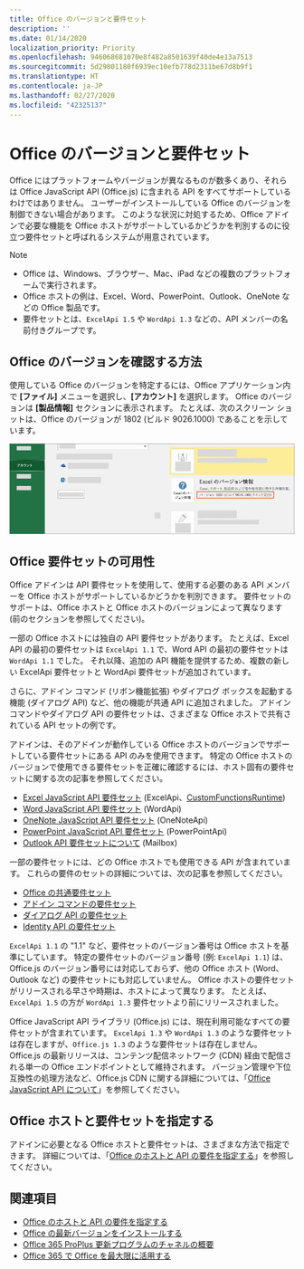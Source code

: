 ```yaml
---
title: Office のバージョンと要件セット
description: ''
ms.date: 01/14/2020
localization_priority: Priority
ms.openlocfilehash: 946068681070e8f482a8501639f40de4e13a7513
ms.sourcegitcommit: 5d29801180f6939ec10efb778d2311be67d8b9f1
ms.translationtype: HT
ms.contentlocale: ja-JP
ms.lasthandoff: 02/27/2020
ms.locfileid: "42325137"
---
```

# <a name="office-versions-and-requirement-sets"></a>Office のバージョンと要件セット

Office にはプラットフォームやバージョンが異なるものが数多くあり、それらは Office JavaScript API (Office.js) に含まれる API をすべてサポートしているわけではありません。 ユーザーがインストールしている Office のバージョンを制御できない場合があります。  このような状況に対処するため、Office アドインで必要な機能を Office ホストがサポートしているかどうかを判別するのに役立つ要件セットと呼ばれるシステムが用意されています。 

> [!NOTE]
> - Office は、Windows、ブラウザー、Mac、iPad などの複数のプラットフォームで実行されます。
> - Office ホストの例は、Excel、Word、PowerPoint、Outlook、OneNote などの Office 製品です。  
> - 要件セットとは、`ExcelApi 1.5` や `WordApi 1.3` などの、API メンバーの名前付きグループです。  

## <a name="how-to-check-your-office-version"></a>Office のバージョンを確認する方法

使用している Office のバージョンを特定するには、Office アプリケーション内で **[ファイル]** メニューを選択し、**[アカウント]** を選択します。 Office のバージョンは **[製品情報]** セクションに表示されます。 たとえば、次のスクリーン ショットは、Office のバージョンが 1802 (ビルド 9026.1000) であることを示しています。

![Office のバージョン確認](../images/office-version.png)

## <a name="office-requirement-sets-availability"></a>Office 要件セットの可用性

Office アドインは API 要件セットを使用して、使用する必要のある API メンバーを Office ホストがサポートしているかどうかを判別できます。 要件セットのサポートは、Office ホストと Office ホストのバージョンによって異なります (前のセクションを参照してください)。

一部の Office ホストには独自の API 要件セットがあります。 たとえば、Excel API の最初の要件セットは `ExcelApi 1.1` で、Word API の最初の要件セットは `WordApi 1.1` でした。 それ以降、追加の API 機能を提供するため、複数の新しい ExcelApi 要件セットと WordApi 要件セットが追加されています。

さらに、アドイン コマンド (リボン機能拡張) やダイアログ ボックスを起動する機能 (ダイアログ API) など、他の機能が共通 API に追加されました。 アドイン コマンドやダイアログ API の要件セットは、さまざまな Office ホストで共有されている API セットの例です。

アドインは、そのアドインが動作している Office ホストのバージョンでサポートしている要件セットにある API のみを使用できます。 特定の Office ホストのバージョンで使用できる要件セットを正確に確認するには、ホスト固有の要件セットに関する次の記事を参照してください。

- [Excel JavaScript API 要件セット](/office/dev/add-ins/reference/requirement-sets/excel-api-requirement-sets) (ExcelApi、[CustomFunctionsRuntime](../excel/custom-functions-architecture.md))
- [Word JavaScript API 要件セット](/office/dev/add-ins/reference/requirement-sets/word-api-requirement-sets) (WordApi)
- [OneNote JavaScript API 要件セット](/office/dev/add-ins/reference/requirement-sets/onenote-api-requirement-sets) (OneNoteApi)
- [PowerPoint JavaScript API 要件セット](/office/dev/add-ins/reference/requirement-sets/powerpoint-api-requirement-sets) (PowerPointApi)
- [Outlook API 要件セットについて](/office/dev/add-ins/reference/requirement-sets/outlook-api-requirement-sets) (Mailbox)

一部の要件セットには、どの Office ホストでも使用できる API が含まれています。 これらの要件のセットの詳細については、次の記事を参照してください。

- [Office の共通要件セット](/office/dev/add-ins/reference/requirement-sets/office-add-in-requirement-sets)
- [アドイン コマンドの要件セット](/office/dev/add-ins/reference/requirement-sets/add-in-commands-requirement-sets)
- [ダイアログ API の要件セット](/office/dev/add-ins/reference/requirement-sets/dialog-api-requirement-sets)
- [Identity API の要件セット](/office/dev/add-ins/reference/requirement-sets/identity-api-requirement-sets)

`ExcelApi 1.1` の "1.1" など、要件セットのバージョン番号は Office ホストを基準にしています。 特定の要件セットのバージョン番号 (例: `ExcelApi 1.1`) は、Office.js のバージョン番号には対応しておらず、他の Office ホスト (Word、Outlook など) の要件セットにも対応していません。  Office ホストの要件セットがリリースされる早さや時期は、ホストによって異なります。 たとえば、`ExcelApi 1.5` の方が `WordApi 1.3` 要件セットより前にリリースされました。

Office JavaScript API ライブラリ (Office.js) には、現在利用可能なすべての要件セットが含まれています。 `ExcelApi 1.3` や `WordApi 1.3` のような要件セットは存在しますが、`Office.js 1.3` のような要件セットは存在しません。 Office.js の最新リリースは、コンテンツ配信ネットワーク (CDN) 経由で配信される単一の Office エンドポイントとして維持されます。 バージョン管理や下位互換性の処理方法など、Office.js CDN に関する詳細については、「[Office JavaScript API について](/office/dev/add-ins/develop/understanding-the-javascript-api-for-office)」を参照してください。

## <a name="specify-office-hosts-and-requirement-sets"></a>Office ホストと要件セットを指定する

アドインに必要となる Office ホストと要件セットは、さまざまな方法で指定できます。  詳細については、「[Office のホストと API の要件を指定する](/office/dev/add-ins/develop/specify-office-hosts-and-api-requirements)」を参照してください。

## <a name="see-also"></a>関連項目

- [Office のホストと API の要件を指定する](/office/dev/add-ins/develop/specify-office-hosts-and-api-requirements)
- [Office の最新バージョンをインストールする](/office/dev/add-ins/develop/install-latest-office-version)
- [Office 365 ProPlus 更新プログラムのチャネルの概要](/deployoffice/overview-of-update-channels-for-office-365-proplus)
- [Office 365 で Office を最大限に活用する](https://products.office.com/compare-all-microsoft-office-products?tab=2)
